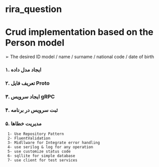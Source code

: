 # rira_question
# Crud implementation based on the Person model
 ➢ The desired ID model / name / surname / national code / date of birth


### ۱. ایجاد مدل داده
### ۲. تعریف فایل Proto
### ۳. ایجاد سرویس gRPC
### ۴. ثبت سرویس در برنامه
### ۵. مدیریت خطاها
     1- Use Repository Pattern
     2- FluentValidation
     3- Midllware for Integrate error handling
     4- use serilog & log for any operation
     5- use customize status code
     6- sqllite for simple database
     7- use client for test services
    

